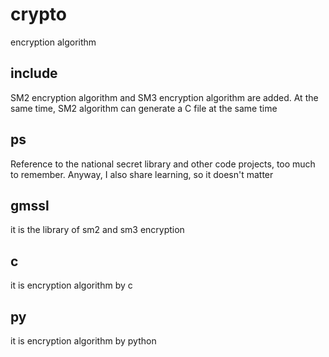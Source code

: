 # crypto
encryption algorithm

## include
SM2 encryption algorithm and SM3 encryption algorithm are added. At the same time, SM2 algorithm can generate a C file at the same time

## ps
Reference to the national secret library and other code projects, too much to remember. Anyway, I also share learning, so it doesn't matter

## gmssl 
it is the library of sm2 and sm3 encryption

## c
it is encryption algorithm by c

## py
it is encryption algorithm by python
